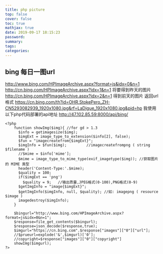 ```yaml
---
title: php picture
top: false
cover: false
toc: true
mathjax: true
date: 2019-09-17 18:15:23
password:
summary:
tags:
categories:
---
```

## bing 每日一图url
http://www.bing.com/HPImageArchive.aspx?format=js&idx=0&n=1
http://cn.bing.com/HPImageArchive.aspx?idx=1&n=1 将要得到昨天的图片
http://cn.bing.com/HPImageArchive.aspx?idx=2&n=1 得到前天的图片
返回url格式
https://cn.bing.com/th?id=OHR.StokePero_ZH-CN5293082939_1920x1080.jpg&rf=LaDigue_1920x1080.jpg&pid=hp
我使用以下php代码部署的api地址
http://47.102.85.59:8000/api/bing/
```
<?php
    function showImg($img){ //for gd > 1.3
      $info = getimagesize($img);
      $imgExt = image_type_to_extension($info[2], false);
      $fun = "imagecreatefrom{$imgExt}";
      $imgInfo = $fun($img);         //imagecreatefrompng ( string $filename )
      //$mime = $info['mime'];
      $mime = image_type_to_mime_type(exif_imagetype($img)); //获取图片的 MIME 类型
      header('Content-Type:'.$mime);
      $quality = 100;
      if($imgExt == 'png')
        $quality = 9;   //输出质量,JPEG格式(0-100),PNG格式(0-9)
      $getImgInfo = "image{$imgExt}";
      $getImgInfo($imgInfo, null, $quality); //如: imagepng ( resource $image )
      imagedestroy($imgInfo);
    }

    $bingurl="http://www.bing.com/HPImageArchive.aspx?format=js&idx=0&n=1";
    $response=file_get_contents($bingurl);
    $response=json_decode($response,true);
    $imgurl="https://cn.bing.com".$response["images"]["0"]["url"];
    //$prueurl=explode('&',$imgurl)['0'];
    //copyright=$response["images"]["0"]["copyright"]
    showImg($imgurl);
?>
```
